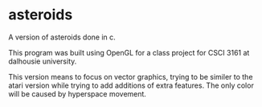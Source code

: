 # asteroids
A version of asteroids done in c. 

This program was built using OpenGL for a class project for CSCI 3161 at dalhousie university.  

This version means to focus on vector graphics, trying to be similer to the atari version while trying to add additions of extra features.
The only color will be caused by hyperspace movement.
